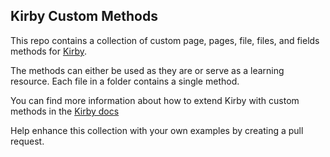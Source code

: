 ## Kirby Custom Methods

This repo contains a collection of custom page, pages, file, files, and fields methods for [Kirby](https://getkirby.com/).

The methods can either be used as they are or serve as a learning resource. Each file in a folder contains a single method.

You can find more information about how to extend Kirby with custom methods in the [Kirby docs](https://getkirby.com/docs/developer-guide/objects)

Help enhance this collection with your own examples by creating a pull request.


